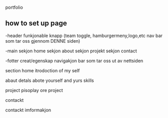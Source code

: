 portfolio


## how to set up page

-header
funkjonable  knapp (team toggle, hamburgermeny,logo,etc
nav  bar som tar oss gjennom DENNE siden)


-main
sekjon home
sekjon about
sekjon projekt
sekjon contact



-fotter
creat/egenskap
navigakjon bar som tar oss ut av nettsiden


section
home
itrodoction of my self

abaut
detals abote yourself and yurs skills


project
pisoplay ore project

contackt

 contackt imformakjon